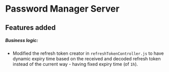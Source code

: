 # Password Manager Server

## Features added

##### Business logic:

- Modified the refresh token creator in `refreshTokenController.js` to have dynamic expiry time based on the received and decoded refresh token instead of the current way - having fixed expiry time (of `1h`).

<!-- ## Features to be added -->
